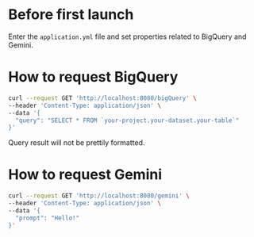 # Before first launch

Enter the `application.yml` file and set properties related to BigQuery and Gemini.

# How to request BigQuery

```bash
curl --request GET 'http://localhost:8080/bigQuery' \
--header 'Content-Type: application/json' \
--data '{
  "query": "SELECT * FROM `your-project.your-dataset.your-table`"
}'
```

Query result will not be prettily formatted.

# How to request Gemini

```bash
curl --request GET 'http://localhost:8080/gemini' \
--header 'Content-Type: application/json' \
--data '{
  "prompt": "Hello!"
}'
```
